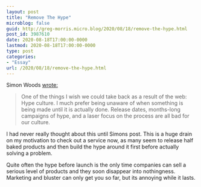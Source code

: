 ```yaml
---
layout: post
title: "Remove The Hype"
microblog: false
guid: http://greg-morris.micro.blog/2020/08/18/remove-the-hype.html
post_id: 3987610
date: 2020-08-18T17:00:00-0000
lastmod: 2020-08-18T17:00:00-0000
type: post
categories:
- "Essay"
url: /2020/08/18/remove-the-hype.html
---
```

<!--kg-card-begin: html--><p>Simon Woods <a href="https://simonwoods.online/2020/07/22/one-of-the.html">wrote:</a></p>
<blockquote><p>One of the things I wish we could take back as a result of the web: Hype culture. I much prefer being unaware of when something is being made until it is actually done. Release dates, months-long campaigns of hype, and a laser focus on the process are all bad for our culture.</p></blockquote>
<p>I had never really thought about this until Simons post. This is a huge drain on my motivation to check out a service now, as many seem to release half baked products and then build the hype around it first before actually solving a problem.</p>
<p>Quite often the hype before launch is the only time companies can sell a serious level of products and they soon disappear into nothingness. Marketing and bluster can only get you so far, but its annoying while it lasts.</p>
<!--kg-card-end: html-->
